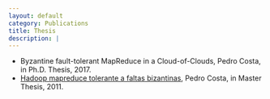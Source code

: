 ```yaml
---
layout: default
category: Publications
title: Thesis
description: |
---
```


- Byzantine fault-tolerant MapReduce in a Cloud-of-Clouds, Pedro Costa,  in Ph.D. Thesis, 2017.
- [Hadoop mapreduce tolerante a faltas bizantinas](https://repositorio.ul.pt/bitstream/10451/8695/1/ulfc104210_tm_Pedro_Costa.pdf), Pedro Costa, in  Master Thesis, 2011.

